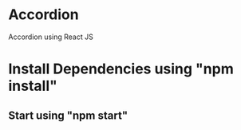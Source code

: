 # Accordion
Accordion using React JS

# Install Dependencies using "npm install"
## Start using "npm start"

